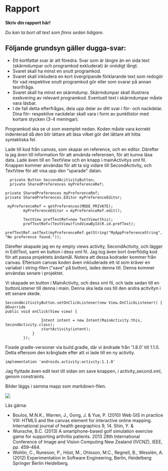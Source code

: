 
# Rapport

**Skriv din rapport här!**

_Du kan ta bort all text som finns sedan tidigare_.

## Följande grundsyn gäller dugga-svar:

- Ett kortfattat svar är att föredra. Svar som är längre än en sida text (skärmdumpar och programkod exkluderat) är onödigt långt.
- Svaret skall ha minst en snutt programkod.
- Svaret skall inkludera en kort övergripande förklarande text som redogör för vad respektive snutt programkod gör eller som svarar på annan teorifråga.
- Svaret skall ha minst en skärmdump. Skärmdumpar skall illustrera exekvering av relevant programkod. Eventuell text i skärmdumpar måste vara läsbar.
- I de fall detta efterfrågas, dela upp delar av ditt svar i för- och nackdelar. Dina för- respektive nackdelar skall vara i form av punktlistor med kortare stycken (3-4 meningar).

Programkod ska se ut som exemplet nedan. Koden måste vara korrekt indenterad då den blir lättare att läsa vilket gör det lättare att hitta syntaktiska fel.


Lade till kod från canvas, som skapar en reference, och en editor. Därefter la jag även till information för att använda
referensen, för att kunna läsa data. Lade även till en TextView och en knapp i mainActivitys xml fil. Knappen kommer användas
för att ta sig vidare till SecondActivity, och TextView för att visa upp den "sparade" datan.
```
  private Button SeccondAcitivityButton;
  private SharedPreferences myPreferenceRef;
```
```
private SharedPreferences myPreferenceRef;
private SharedPreferences.Editor myPreferenceEditor;

 myPreferenceRef = getPreferences(MODE_PRIVATE);
        myPreferenceEditor = myPreferenceRef.edit();

        TextView prefTextRef=new TextView(this);
        prefTextRef=(TextView)findViewById(R.id.prefText);
        prefTextRef.setText(myPreferenceRef.getString("MyAppPreferenceString", "No preference found."));
```
Därefter skapade jag en ny empty views activity, SecondActivity, och lägger in EditText, samt en button i dess xml fil. Jag tog även bort överflödig kod för att passa projektets ändamål. 
Notera att dessa kodrader kommer från canvas. Eftersom canvas koden även inkluderade ett id som kräver en variabel i string-filen ("save" på button), lades denna till. 
Denna kommer användas senare i projektet.

Vi skapade en button i MainActivity, och dess xml fil, och lade sedan till en buttonListener till denna i main. Denna ska 
leda oss till den andra acitvityn i ett senare skede.
```
SeccondAcitivityButton.setOnClickListener(new View.OnClickListener() {
@Override
public void onClick(View view) {

                Intent intent = new Intent(MainActivity.this, SecondActivity.class);
                startActivity(intent);
            }
        });
```
Fixade gradle-versioner via build.gradle, där vi ändrade från '1.8.0' till 1.1.0. Detta eftersom den krånglade efter att vi lade till
en ny activity.
```
implementation 'androidx.activity:activity:1.1.0'
```

Jag flyttade även edit text till sidan om save knappen, i activity_second.xml, genom constraints.

Bilder läggs i samma mapp som markdown-filen.

![](android.png)

Läs gärna:

- Boulos, M.N.K., Warren, J., Gong, J. & Yue, P. (2010) Web GIS in practice VIII: HTML5 and the canvas element for interactive online mapping. International journal of health geographics 9, 14. Shin, Y. &
- Wunsche, B.C. (2013) A smartphone-based golf simulation exercise game for supporting arthritis patients. 2013 28th International Conference of Image and Vision Computing New Zealand (IVCNZ), IEEE, pp. 459–464.
- Wohlin, C., Runeson, P., Höst, M., Ohlsson, M.C., Regnell, B., Wesslén, A. (2012) Experimentation in Software Engineering, Berlin, Heidelberg: Springer Berlin Heidelberg.

